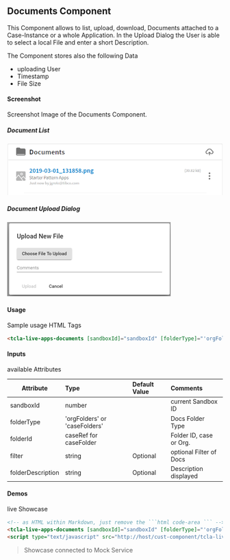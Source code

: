## Documents Component
This Component allows to list, upload, download, Documents attached to a Case-Instance or a whole Application.
In the Upload Dialog the User is able to select a local File and enter a short Description.

The Component stores also the following Data
- uploading User
- Timestamp
- File Size

#### Screenshot
Screenshot Image of the Documents Component.

##### Document List

![alt-text](Documents.png "Documents Component Image")

##### Document Upload Dialog

![alt-text](Docs-Upload.png "Documents Component Image")

#### Usage
Sample usage HTML Tags

```html
<tcla-live-apps-documents [sandboxId]="sandboxId" [folderType]="'orgFolders'" [folderId]="501" folderDescription="Sample"></tcla-live-apps-documents>
``` 

#### Inputs
available Attributes

| Attribute         | Type                          | Default Value | Comments                    |
| ----------------- |:----------------------------- |:------------- |:--------------------------- |
| sandboxId         | number                        |               | current Sandbox ID          |
| folderType        | 'orgFolders' or 'caseFolders' |               | Docs Folder Type            |
| folderId          | caseRef for caseFolder        |               | Folder ID, case or Org.     |
| filter            | string                        | Optional      | optional Filter of Docs     |
| folderDescription | string                        | Optional      | Description displayed       |


#### Demos
live Showcase

```html
<!-- as HTML within Markdown, just remove the ```html code-area ``` -->
<tcla-live-apps-documents [sandboxId]="sandboxId" [folderType]="'orgFolders'" [folderId]="501" folderDescription="Sample"></tcla-live-apps-documents>
<script type="text/javascript" src="http://host/cust-component/tcla-live-apps-documents.js"></script>
```

> Showcase connected to Mock Service


